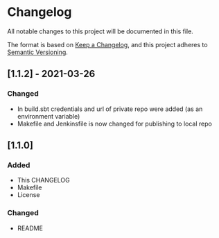 # Changelog
All notable changes to this project will be documented in this file.

The format is based on [Keep a Changelog](https://keepachangelog.com/en/1.0.0/),
and this project adheres to [Semantic Versioning](https://semver.org/spec/v2.0.0.html).

## [1.1.2] - 2021-03-26
### Changed
- In build.sbt credentials and url of private repo were added (as an environment variable)
- Makefile and Jenkinsfile is now changed for publishing to local repo


## [1.1.0]
### Added
- This CHANGELOG
- Makefile
- License
### Changed
- README
